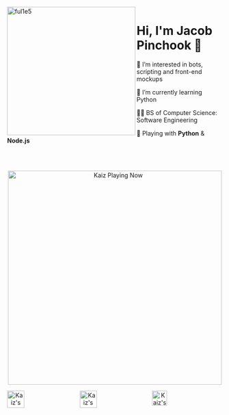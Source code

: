 <br />
<img src="https://github.com/ful1e5/ful1e5/blob/main/assets/lines.svg" align="left" width="300" alt="ful1e5"/>

# Hi, I'm Jacob Pinchook 👋

👀 I’m interested in bots, scripting and front-end mockups

🌱 I’m currently learning Python

🧑‍🎓 BS of Computer Science: Software Engineering

🤹 Playing with **Python** & **Node.js**

<br />
<br />

<!-- Now Playing -->

<p align="center">
    <a href="https://kaiz.vercel.app/now-playing?open">
        <img src="https://kaiz.vercel.app/now-playing" width="500px" height="auto" alt="Kaiz Playing Now">
    </a>
</p>

<!-- Socials -->

<div align="center" style="display: flex; justify-content: space-between;">
    <!-- <a href="https://discord.gg/2RjkTNK">
        <img src="https://imgur.com/4Qdbdup.png" width="40" height="40" alt="Kaiz's Discord Server">
    </a> -->
    <a href="https://twitter.com/ful1e5">
        <img src="https://imgur.com/IdhliN5.png" width="40" height="40" alt="Kaiz's Twitter Profile">
    </a>
    <a href="https://open.spotify.com/user/kuabsnz43myhxext1652831e7?si=ELSQNufATIyT33VoobBwCw">
        <img src="https://imgur.com/A20TvSR.png" width="40" height="40" alt="Kaiz's Spotify Playlist">
    </a>
    <a href="https://dev.to/ful1e5">
        <img src="https://d2fltix0v2e0sb.cloudfront.net/dev-rainbow.png" alt="Kaiz's dev.to Profile" height="35" width="35">
    </a>
    <!-- <a href="https://www.twitch.tv/ful1e5">
        <img src="https://imgur.com/ZZ3WVfE.png" width="40" height="40" alt="Twitch">
    </a> -->
<div>
